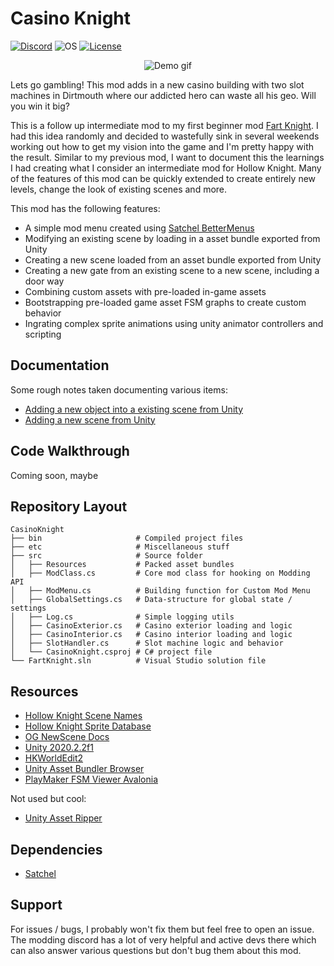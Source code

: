 # Casino Knight

[![Discord](https://img.shields.io/discord/879125729936298015.svg?logo=discord&logoColor=white&logoWidth=20&labelColor=7289DA&label=Discord&color=17cf48)](https://discord.gg/F6Y5TeFQ8j) ![OS](https://img.shields.io/badge/os-windows-blue) [![License](https://img.shields.io/badge/license-MIT-green)](./LICENSE)

<p align="center">
  <img src="https://github.com/AbsoluteStratos/CasinoKnight/blob/main/docs/demo_small.gif" alt="Demo gif"/>
</p>

Lets go gambling!
This mod adds in a new casino building with two slot machines in Dirtmouth where our addicted hero can waste all his geo.
Will you win it big?

This is a follow up intermediate mod to my first beginner mod [Fart Knight](https://github.com/AbsoluteStratos/FartKnight).
I had this idea randomly and decided to wastefully sink in several weekends working out how to get my vision into the game and I'm pretty happy with the result.
Similar to my previous mod, I want to document this the learnings I had creating what I consider an intermediate mod for Hollow Knight.
Many of the features of this mod can be quickly extended to create entirely new levels, change the look of existing scenes and more.

This mod has the following features:

- A simple mod menu created using [Satchel BetterMenus](https://prashantmohta.github.io/ModdingDocs/Satchel/BetterMenus/better-menus.html)
- Modifying an existing scene by loading in a asset bundle exported from Unity
- Creating a new scene loaded from an asset bundle exported from Unity
- Creating a new gate from an existing scene to a new scene, including a door way
- Combining custom assets with pre-loaded in-game assets
- Bootstrapping pre-loaded game asset FSM graphs to create custom behavior
- Ingrating complex sprite animations using unity animator controllers and scripting 

## Documentation

Some rough notes taken documenting various items:

- [Adding a new object into a existing scene from Unity](./docs/modify_scene_unity.md)
- [Adding a new scene from Unity](./docs/new_scene_unity.md)

## Code Walkthrough

Coming soon, maybe

## Repository Layout

```
CasinoKnight
├── bin                     # Compiled project files
├── etc                     # Miscellaneous stuff
├── src                     # Source folder
│   ├── Resources           # Packed asset bundles
│   ├── ModClass.cs         # Core mod class for hooking on Modding API
│   ├── ModMenu.cs          # Building function for Custom Mod Menu
│   ├── GlobalSettings.cs   # Data-structure for global state / settings
│   ├── Log.cs              # Simple logging utils
│   ├── CasinoExterior.cs   # Casino exterior loading and logic
│   ├── CasinoInterior.cs   # Casino interior loading and logic 
│   ├── SlotHandler.cs      # Slot machine logic and behavior
│   └── CasinoKnight.csproj # C# project file
└── FartKnight.sln          # Visual Studio solution file
```

## Resources

- [Hollow Knight Scene Names](https://drive.google.com/drive/folders/1VwVbCjU8uPV4V3cDu_Tr1TgEs01hMSFr)
- [Hollow Knight Sprite Database](https://drive.google.com/drive/folders/1lx02_w9TFTYdR3aggI1gbXcLr69roaNV)
- [OG NewScene Docs](https://radiance.synthagen.net/apidocs/_images/NewScene.html)
- [Unity 2020.2.2f1](https://unity.com/releases/editor/archive)
- [HKWorldEdit2](https://github.com/nesrak1/HKWorldEdit2)
- [Unity Asset Bundler Browser](https://github.com/Unity-Technologies/AssetBundles-Browser)
- [PlayMaker FSM Viewer Avalonia](https://github.com/nesrak1/FSMViewAvalonia)

Not used but cool:

- [Unity Asset Ripper](https://github.com/AssetRipper/AssetRipper)


## Dependencies

- [Satchel](https://github.com/PrashantMohta/Satchel/)

## Support

For issues / bugs, I probably won't fix them but feel free to open an issue.
The modding discord has a lot of very helpful and active devs there which can also answer various questions but don't bug them about this mod.
